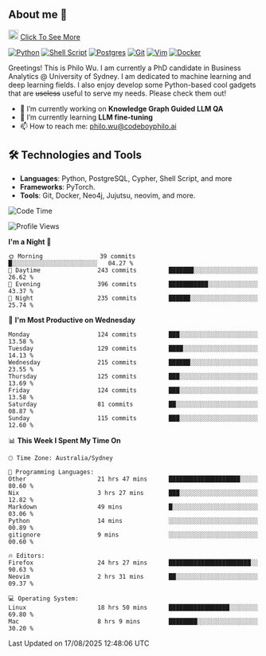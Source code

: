 ## About me 🤗

<a href="#"><img src="https://media.giphy.com/media/hvRJCLFzcasrR4ia7z/giphy.gif" width="20px" height="20px"></a> [Click To See More](https://codeboyphilo.github.io)

[![Python](https://img.shields.io/badge/python-3670A0?style=for-the-badge&logo=python&logoColor=ffdd54)](#)
[![Shell Script](https://img.shields.io/badge/shell_script-%23121011.svg?style=for-the-badge&logo=gnu-bash&logoColor=white)](#)
[![Postgres](https://img.shields.io/badge/postgres-%23316192.svg?style=for-the-badge&logo=postgresql&logoColor=white)](#)
[![Git](https://img.shields.io/badge/git-%23F05033.svg?style=for-the-badge&logo=git&logoColor=white)](#)
[![Vim](https://img.shields.io/badge/VIM-%2311AB00.svg?style=for-the-badge&logo=vim&logoColor=white)](#)
[![Docker](https://img.shields.io/badge/docker-%230db7ed.svg?style=for-the-badge&logo=docker&logoColor=white)](#)

Greetings! This is Philo Wu. I am currently a PhD candidate in Business Analytics \@ University of Sydney. I am dedicated to machine learning and deep learning fields. I also enjoy develop some Python-based cool gadgets that are ~~useless~~ useful to serve my needs. Please check them out!

- 🔭 I’m currently working on **Knowledge Graph Guided LLM QA**
- 🌱 I’m currently learning **LLM fine-tuning**
- 📫 How to reach me: philo.wu@codeboyphilo.ai

## 🛠 Technologies and Tools
- **Languages**: Python, PostgreSQL, Cypher, Shell Script, and more
- **Frameworks**: PyTorch.
- **Tools**: Git, Docker, Neo4j, Jujutsu, neovim, and more.

<!--START_SECTION:waka-->
![Code Time](http://img.shields.io/badge/Code%20Time-1%2C009%20hrs%2055%20mins-blue)

![Profile Views](http://img.shields.io/badge/Profile%20Views-3-blue)

**I'm a Night 🦉** 

```text
🌞 Morning                39 commits          █░░░░░░░░░░░░░░░░░░░░░░░░   04.27 % 
🌆 Daytime                243 commits         ███████░░░░░░░░░░░░░░░░░░   26.62 % 
🌃 Evening                396 commits         ███████████░░░░░░░░░░░░░░   43.37 % 
🌙 Night                  235 commits         ██████░░░░░░░░░░░░░░░░░░░   25.74 % 
```
📅 **I'm Most Productive on Wednesday** 

```text
Monday                   124 commits         ███░░░░░░░░░░░░░░░░░░░░░░   13.58 % 
Tuesday                  129 commits         ████░░░░░░░░░░░░░░░░░░░░░   14.13 % 
Wednesday                215 commits         ██████░░░░░░░░░░░░░░░░░░░   23.55 % 
Thursday                 125 commits         ███░░░░░░░░░░░░░░░░░░░░░░   13.69 % 
Friday                   124 commits         ███░░░░░░░░░░░░░░░░░░░░░░   13.58 % 
Saturday                 81 commits          ██░░░░░░░░░░░░░░░░░░░░░░░   08.87 % 
Sunday                   115 commits         ███░░░░░░░░░░░░░░░░░░░░░░   12.60 % 
```


📊 **This Week I Spent My Time On** 

```text
🕑︎ Time Zone: Australia/Sydney

💬 Programming Languages: 
Other                    21 hrs 47 mins      ████████████████████░░░░░   80.60 % 
Nix                      3 hrs 27 mins       ███░░░░░░░░░░░░░░░░░░░░░░   12.82 % 
Markdown                 49 mins             █░░░░░░░░░░░░░░░░░░░░░░░░   03.06 % 
Python                   14 mins             ░░░░░░░░░░░░░░░░░░░░░░░░░   00.89 % 
gitignore                9 mins              ░░░░░░░░░░░░░░░░░░░░░░░░░   00.60 % 

🔥 Editors: 
Firefox                  24 hrs 27 mins      ███████████████████████░░   90.63 % 
Neovim                   2 hrs 31 mins       ██░░░░░░░░░░░░░░░░░░░░░░░   09.37 % 

💻 Operating System: 
Linux                    18 hrs 50 mins      █████████████████░░░░░░░░   69.80 % 
Mac                      8 hrs 9 mins        ████████░░░░░░░░░░░░░░░░░   30.20 % 
```


 Last Updated on 17/08/2025 12:48:06 UTC
<!--END_SECTION:waka-->
